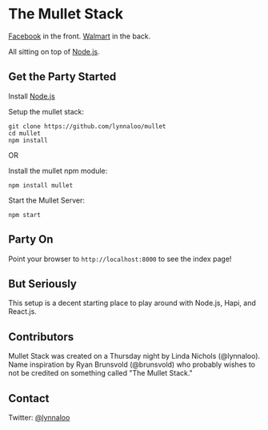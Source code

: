 # The Mullet Stack

[Facebook](http://facebook.github.io/react/) in the front. [Walmart](http://walmartlabs.github.io/hapi/) in the back.

All sitting on top of [Node.js](http://nodejs.org/).

Get the Party Started
----

Install [Node.js](http://nodejs.org/)

Setup the mullet stack:
```
git clone https://github.com/lynnaloo/mullet
cd mullet
npm install
```

OR 

Install the mullet npm module:

```
npm install mullet
```

Start the Mullet Server:
```
npm start
```

Party On
----

Point your browser to `http://localhost:8000` to see the index page!

But Seriously
----

This setup is a decent starting place to play around with Node.js, Hapi, and React.js.

Contributors
----

Mullet Stack was created on a Thursday night by Linda Nichols (@lynnaloo). Name inspiration by Ryan Brunsvold (@brunsvold) who probably wishes to not be credited on something called "The Mullet Stack." 

Contact
----

Twitter: [@lynnaloo](http://www.twitter.com/lynnaloo)
